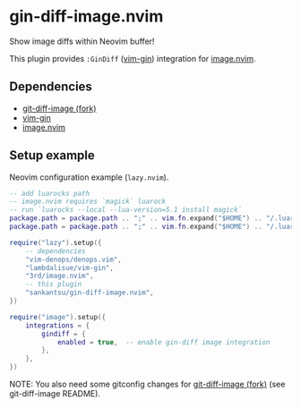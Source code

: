 # gin-diff-image.nvim

Show image diffs within Neovim buffer!

This plugin provides `:GinDiff` ([vim-gin](https://github.com/lambdalisue/vim-gin)) integration for [image.nvim](https://github.com/3rd/image.nvim).

## Dependencies

- [git-diff-image (fork)](https://github.com/sankantsu/git-diff-image)
- [vim-gin](https://github.com/lambdalisue/vim-gin)
- [image.nvim](https://github.com/3rd/image.nvim)

## Setup example

Neovim configuration example (`lazy.nvim`).

```lua
-- add luarocks path
-- image.nvim requires `magick` luarock
-- run `luarocks --local --lua-version=5.1 install magick`
package.path = package.path .. ";" .. vim.fn.expand("$HOME") .. "/.luarocks/share/lua/5.1/?/init.lua"
package.path = package.path .. ";" .. vim.fn.expand("$HOME") .. "/.luarocks/share/lua/5.1/?.lua"

require("lazy").setup({
    -- dependencies
	"vim-denops/denops.vim",
	"lambdalisue/vim-gin",
	"3rd/image.nvim",
    -- this plugin
	"sankantsu/gin-diff-image.nvim",
})

require("image").setup({
	integrations = {
		gindiff = {
			enabled = true,  -- enable gin-diff image integration
		},
	},
})
```

NOTE: You also need some gitconfig changes for [git-diff-image (fork)](https://github.com/sankantsu/git-diff-image) (see git-diff-image README).
